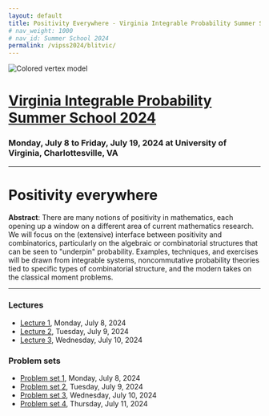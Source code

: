 ```yaml
---
layout: default
title: Positivity Everywhere - Virginia Integrable Probability Summer School 2024
# nav_weight: 1000
# nav_id: Summer School 2024
permalink: /vipss2024/blitvic/
---
```


<img src="{{site.url}}/vipss2024/color-vertex.jpg" style="max-width:100%" alt="Colored vertex model">

# <a href="{{site.url}}/vipss2024/">Virginia Integrable Probability Summer School 2024</a>

### Monday, July 8 to Friday, July 19, 2024 at University of Virginia, Charlottesville, VA


---

# Positivity everywhere

**Abstract**: There are many notions of positivity in mathematics, each opening up a window on a different area of current mathematics research. We will focus on the (extensive) interface between positivity and combinatorics, particularly on the algebraic or combinatorial structures that can be seen to "underpin" probability. Examples, techniques, and exercises will be drawn from integrable systems, noncommutative probability theories tied to specific types of combinatorial structure, and the modern takes on the classical moment problems.

---

### Lectures

- [Lecture 1]({{site.url}}/vipss2024/course_pages/Positivity_L1.pdf), Monday, July 8, 2024
- [Lecture 2]({{site.url}}/vipss2024/course_pages/Positivity_L2.pdf), Tuesday, July 9, 2024
- [Lecture 3]({{site.url}}/vipss2024/course_pages/Positivity_L3.pdf), Wednesday, July 10, 2024

### Problem sets

- [Problem set 1]({{site.url}}/vipss2024/course_pages/Positivity_PS1.pdf), Monday, July 8, 2024
- [Problem set 2]({{site.url}}/vipss2024/course_pages/Positivity_PS2.pdf), Tuesday, July 9, 2024
- [Problem set 3]({{site.url}}/vipss2024/course_pages/Positivity_PS3.pdf), Wednesday, July 10, 2024
- [Problem set 4]({{site.url}}/vipss2024/course_pages/Positivity_PS4.pdf), Thursday, July 11, 2024